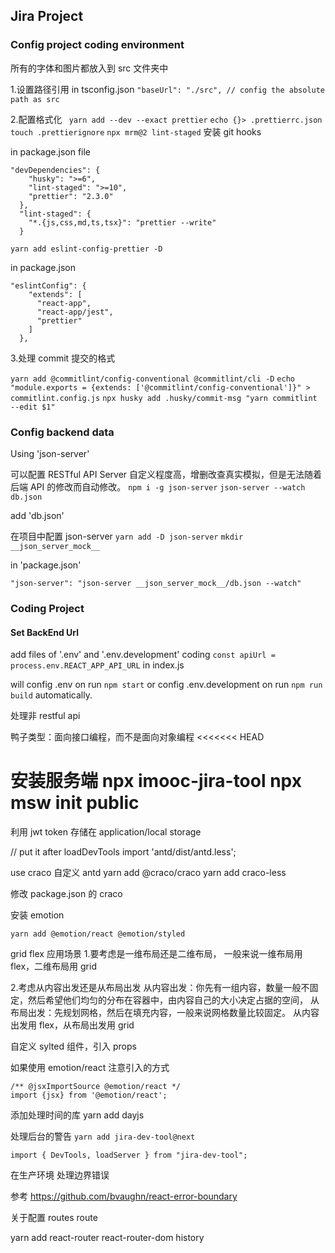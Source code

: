 ## Jira Project

### Config project coding environment

所有的字体和图片都放入到 src 文件夹中

1.设置路径引用
in tsconfig.json
`"baseUrl": "./src", // config the absolute path as src`

2.配置格式化
` yarn add --dev --exact prettier`
`echo {}> .prettierrc.json`
`touch .prettierignore`
`npx mrm@2 lint-staged` 安装 git hooks

in package.json file

```
"devDependencies": {
    "husky": ">=6",
    "lint-staged": ">=10",
    "prettier": "2.3.0"
  },
  "lint-staged": {
    "*.{js,css,md,ts,tsx}": "prettier --write"
  }
```

`yarn add eslint-config-prettier -D`

in package.json

```
"eslintConfig": {
    "extends": [
      "react-app",
      "react-app/jest",
      "prettier"
    ]
  },
```

3.处理 commit 提交的格式

`yarn add @commitlint/config-conventional @commitlint/cli -D`
`echo "module.exports = {extends: ['@commitlint/config-conventional']}" > commitlint.config.js`
`npx husky add .husky/commit-msg "yarn commitlint --edit $1"`

### Config backend data

Using 'json-server'

可以配置 RESTful API Server 自定义程度高，增删改查真实模拟，但是无法随着后端 API 的修改而自动修改。
`npm i -g json-server`
`json-server --watch db.json`

add 'db.json'

在项目中配置 json-server
`yarn add -D json-server`
`mkdir __json_server_mock__`

in 'package.json'

```
"json-server": "json-server __json_server_mock__/db.json --watch"
```

### Coding Project

#### Set BackEnd Url

add files of '.env' and '.env.development'
coding `const apiUrl = process.env.REACT_APP_API_URL` in index.js

will config .env on run `npm start` or config .env.development on run `npm run build` automatically.

处理非 restful api

鸭子类型：面向接口编程，而不是面向对象编程
<<<<<<< HEAD

安装服务端
npx imooc-jira-tool
npx msw init public
=======

利用 jwt token 存储在 application/local storage

// put it after loadDevTools
import 'antd/dist/antd.less';

use craco 自定义 antd
yarn add @craco/craco
yarn add craco-less

修改 package.json 的 craco

安装 emotion

`yarn add @emotion/react @emotion/styled`

grid flex 应用场景 1.要考虑是一维布局还是二维布局，
一般来说一维布局用 flex，二维布局用 grid

2.考虑从内容出发还是从布局出发
从内容出发：你先有一组内容，数量一般不固定，然后希望他们均匀的分布在容器中，由内容自己的大小决定占据的空间，
从布局出发：先规划网格，然后在填充内容，一般来说网格数量比较固定。
从内容出发用 flex，从布局出发用 grid

自定义 sylted 组件，引入 props

如果使用 emotion/react
注意引入的方式

```
/** @jsxImportSource @emotion/react */
import {jsx} from '@emotion/react';
```

添加处理时间的库
yarn add dayjs

处理后台的警告
`yarn add jira-dev-tool@next`

```
import { DevTools, loadServer } from "jira-dev-tool";
```

在生产环境 处理边界错误

参考 https://github.com/bvaughn/react-error-boundary


关于配置 routes route 

yarn add react-router react-router-dom history